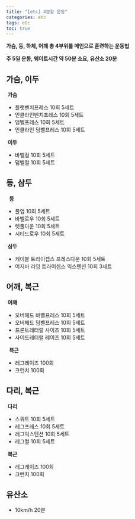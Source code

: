 ```yaml
---
title: "[etc] 4분할 운동"
categories: etc
tags: etc
toc: true
---
```


**가슴, 등, 하체, 어깨 총 4부위를 메인으로 훈련하는 운동법**

**주 5일 운동, 웨이트시간 약 50분 소요, 유산소 20분**

## 가슴, 이두
&nbsp;**가슴**
- 플랫벤치프레스 10회 5세트
- 인클라인벤치프레스 10회 5세트
- 덤벨프레스 10회 5세트
- 인클라인 덤벨프레스 10회 5세트

&nbsp;**이두**
- 바벨컬 10회 5세트
- 덤벨컬 10회 5세트

## 등, 삼두
&nbsp;&nbsp;**등**
- 풀업 10회 5세트
- 바벨로우 10회 5세트
- 렛풀다운 10회 5세트
- 시티드로우 10회 5세트

&nbsp;**삼두**
- 케이블 트라이셉스 프레스다운 10회 5세트
- 이지바 라잉 트라이셉스 익스텐션 10회 3세트


## 어깨, 복근
&nbsp;**어깨**
- 오버헤드 바벨프레스 10회 5세트
- 오버헤드 덤벨프레스 10회 5세트
- 프론트레터럴 사이즈 10회 5세트 
- 사이드레터럴 레이즈 10회 5세트

&nbsp;&nbsp;**복근**
- 레그레이즈 100회
- 크런치 100회

## 다리, 복근
&nbsp;**다리**
- 스쿼트 10회 5세트
- 레그프레스 10회 5세트
- 레그익스텐션 10회 5세트
- 레그컬 10회 5세트

&nbsp;**복근**
- 레그레이즈 100회
- 크런치 100회


## 유산소
- 10km/h 20분
